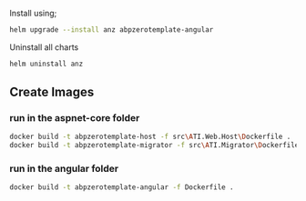 Install using;

```bash
helm upgrade --install anz abpzerotemplate-angular
```

Uninstall all charts

```bash
helm uninstall anz
```

## Create Images

### run in the aspnet-core folder
```bash
docker build -t abpzerotemplate-host -f src\ATI.Web.Host\Dockerfile .
docker build -t abpzerotemplate-migrator -f src\ATI.Migrator\Dockerfile .
```

### run in the angular folder
```bash
docker build -t abpzerotemplate-angular -f Dockerfile . 
```
